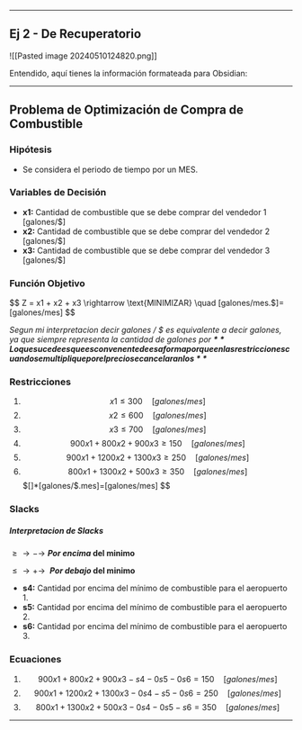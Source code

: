 

----
## Ej 2 - De Recuperatorio

![[Pasted image 20240510124820.png]]


Entendido, aquí tienes la información formateada para Obsidian:

---

## Problema de Optimización de Compra de Combustible

### Hipótesis

- Se considera el periodo de tiempo por un MES.

### Variables de Decisión

- **x1:** Cantidad de combustible que se debe comprar del vendedor 1 [galones/$]
- **x2:** Cantidad de combustible que se debe comprar del vendedor 2 [galones/$]
- **x3:** Cantidad de combustible que se debe comprar del vendedor 3 [galones/$]

### Función Objetivo


$$ Z = x1 + x2 + x3 \rightarrow \text{MINIMIZAR} \quad [galones/mes.$]=[galones/mes] $$

*Segun mi interpretacion decir galones / $ es equivalente a decir galones, ya que siempre representa la cantidad de galones por **$**
Lo que sucede es que es convenente de esa forma porque en las restricciones cuando se multiplique por el precio se cancelaran los **$***


### Restricciones


1. $$ x1 \leq 300 \quad [galones/mes] $$
2. $$ x2 \leq 600 \quad [galones/mes] $$
3. $$ x3 \leq 700 \quad [galones/mes] $$
4. $$ 900x1 + 800x2 + 900x3 \geq 150 \quad [galones/mes] $$
5. $$ 900x1 + 1200x2 + 1300x3 \geq 250 \quad [galones/mes] $$
6. $$ 800x1 + 1300x2 + 500x3 \geq 350 \quad [galones/mes] $$
$$[$]*[galones/$.mes]=[galones/mes] $$

### Slacks
##### Interpretacion de Slacks

$≥ →-→$ ***Por* *encima* del minimo**

$≤ →+→$  ***Por debajo* del minimo**

- **s4:** Cantidad por encima del mínimo de combustible para el aeropuerto 1.
- **s5:** Cantidad por encima del mínimo de combustible para el aeropuerto 2.
- **s6:** Cantidad por encima del mínimo de combustible para el aeropuerto 3.

### Ecuaciones

1. $$ 900x1 + 800x2 + 900x3 - s4 - 0s5 - 0s6 = 150 \quad [galones/mes] $$
2. $$ 900x1 + 1200x2 + 1300x3 - 0s4 - s5 - 0s6 = 250 \quad [galones/mes] $$
3. $$ 800x1 + 1300x2 + 500x3 - 0s4 - 0s5 - s6 = 350 \quad [galones/mes] $$

---
